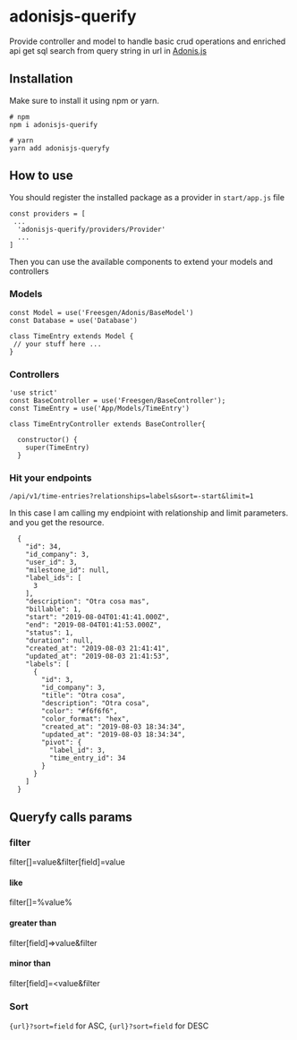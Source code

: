 # adonisjs-querify

Provide controller and model to handle basic crud operations and enriched api get sql search from query string in url in [Adonis.js](https://adonisjs.com/)

## Installation
Make sure to install it using npm or yarn.

```
# npm
npm i adonisjs-querify

# yarn
yarn add adonisjs-queryfy
```

## How to use
You should register the installed package as a provider in  `start/app.js` file

```
const providers = [
 ...
  'adonisjs-querify/providers/Provider'
  ...
]
```

Then you can use the available components to extend your models and controllers

### Models

```
const Model = use('Freesgen/Adonis/BaseModel')
const Database = use('Database')

class TimeEntry extends Model {
 // your stuff here ...
}
```
### Controllers

```
'use strict'
const BaseController = use('Freesgen/BaseController');
const TimeEntry = use('App/Models/TimeEntry')

class TimeEntryController extends BaseController{

  constructor() {
    super(TimeEntry)
  }
```

### Hit your endpoints

`/api/v1/time-entries?relationships=labels&sort=-start&limit=1`

In this case I am calling my endpioint with relationship and limit parameters. and you get the resource.

```
  {
    "id": 34,
    "id_company": 3,
    "user_id": 3,
    "milestone_id": null,
    "label_ids": [
      3
    ],
    "description": "Otra cosa mas",
    "billable": 1,
    "start": "2019-08-04T01:41:41.000Z",
    "end": "2019-08-04T01:41:53.000Z",
    "status": 1,
    "duration": null,
    "created_at": "2019-08-03 21:41:41",
    "updated_at": "2019-08-03 21:41:53",
    "labels": [
      {
        "id": 3,
        "id_company": 3,
        "title": "Otra cosa",
        "description": "Otra cosa",
        "color": "#f6f6f6",
        "color_format": "hex",
        "created_at": "2019-08-03 18:34:34",
        "updated_at": "2019-08-03 18:34:34",
        "pivot": {
          "label_id": 3,
          "time_entry_id": 34
        }
      }
    ]
  }
```

## Queryfy calls params
### filter
filter[]=value&filter[field]=value

#### like
filter[]=%value%
#### greater than
filter[field]=>value&filter
#### minor than
filter[field]=<value&filter
 
### Sort
`{url}?sort=field` for ASC, `{url}?sort=field` for DESC

###
